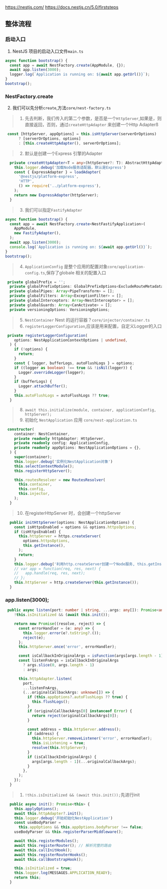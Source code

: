 https://nestjs.com/
https://docs.nestjs.cn/5.0/firststeps

## 整体流程
### 启动入口
1. NestJS 项目的启动入口文件`main.ts`
```ts
async function bootstrap() {
  const app = await NestFactory.create(AppModule, {});
  await app.listen(3000);
  logger.log(`Application is running on: ${await app.getUrl()}`);
}
bootstrap();
```
### NestFactory.create
2. 我们可以先分析`create`,方法`core/nest-factory.ts`
> 1. 先去判断，我们传入的第二个参数，是否是一个`HttpServer`,如果是，则直接返回，否则，通过`createHttpAdapter` 来创建一个Http Adapterß
```ts
 const [httpServer, appOptions] = this.isHttpServer(serverOrOptions)
      ? [serverOrOptions, options]
      : [this.createHttpAdapter(), serverOrOptions];
```
> 2. 默认是创建一个Express 引擎的Adapter
```ts
  private createHttpAdapter<T = any>(httpServer?: T): AbstractHttpAdapter {
    this.logger.debug('加载Node服务适配器，默认是Express')
    const { ExpressAdapter } = loadAdapter(
      '@nestjs/platform-express',
      'HTTP',
      () => require('../platform-express'),
    );
    return new ExpressAdapter(httpServer);
  }
```
> 3. 我们可以指定`FastifyAdapter`
```ts
async function bootstrap() {
  const app = await NestFactory.create<NestFastifyApplication>(
    AppModule,
    new FastifyAdapter(),
  );
  await app.listen(3000);
  console.log(`Application is running on: ${await app.getUrl()}`);
}
bootstrap();

```
> 4. `ApplicationConfig` 是整个应用的配置对象`core/application-config.ts`,保存了globale 相关的配置入口
```ts
 private globalPrefix = '';
  private globalPrefixOptions: GlobalPrefixOptions<ExcludeRouteMetadata> = {};
  private globalPipes: Array<PipeTransform> = [];
  private globalFilters: Array<ExceptionFilter> = [];
  private globalInterceptors: Array<NestInterceptor> = [];
  private globalGuards: Array<CanActivate> = [];
  private versioningOptions: VersioningOptions;
```
> 5. `NestContainer` Nest 的运行容器？`core/injector/container.ts`
> 6. `registerLoggerConfiguration`,应该是用来配置，自定义Logger的入口
```ts
 private registerLoggerConfiguration(
    options: NestApplicationContextOptions | undefined,
  ) {
    if (!options) {
      return;
    }
    const { logger, bufferLogs, autoFlushLogs } = options;
    if ((logger as boolean) !== true && !isNil(logger)) {
      Logger.overrideLogger(logger);
    }
    if (bufferLogs) {
      Logger.attachBuffer();
    }
    this.autoFlushLogs = autoFlushLogs ?? true;
  }
```
> 8. `await this.initialize(module, container, applicationConfig, httpServer);`
> 9. 初始化 `NestApplication` 应用 `core/nest-application.ts`
```ts
 constructor(
    container: NestContainer,
    private readonly httpAdapter: HttpServer,
    private readonly config: ApplicationConfig,
    private readonly appOptions: NestApplicationOptions = {},
  ) {
    super(container);
    this.logger.debug('实例化NestApplication对象')
    this.selectContextModule();
    this.registerHttpServer();

    this.routesResolver = new RoutesResolver(
      this.container,
      this.config,
      this.injector,
    );
  }
```
> 10. 在registerHttpServer 时，会创建一个httpServer
```ts
  public initHttpServer(options: NestApplicationOptions) {
    const isHttpsEnabled = options && options.httpsOptions;
    if (isHttpsEnabled) {
      this.httpServer = https.createServer(
        options.httpsOptions,
        this.getInstance(),
      );
      return;
    }
    this.logger.debug('利用http.createServer创建一个Node服务, this.getInstance返回的是一个函数，也就是Express createApplication 的函数')
    // var app = function(req, res, next) {
    //   app.handle(req, res, next);
    // };
    this.httpServer = http.createServer(this.getInstance());
  }
```

### app.listen(3000);
```ts
 public async listen(port: number | string, ...args: any[]): Promise<any> {
    !this.isInitialized && (await this.init());

    return new Promise((resolve, reject) => {
      const errorHandler = (e: any) => {
        this.logger.error(e?.toString?.());
        reject(e);
      };
      this.httpServer.once('error', errorHandler);

      const isCallbackInOriginalArgs = isFunction(args[args.length - 1]);
      const listenFnArgs = isCallbackInOriginalArgs
        ? args.slice(0, args.length - 1)
        : args;

      this.httpAdapter.listen(
        port,
        ...listenFnArgs,
        (...originalCallbackArgs: unknown[]) => {
          if (this.appOptions?.autoFlushLogs ?? true) {
            this.flushLogs();
          }
          if (originalCallbackArgs[0] instanceof Error) {
            return reject(originalCallbackArgs[0]);
          }

          const address = this.httpServer.address();
          if (address) {
            this.httpServer.removeListener('error', errorHandler);
            this.isListening = true;
            resolve(this.httpServer);
          }
          if (isCallbackInOriginalArgs) {
            args[args.length - 1](...originalCallbackArgs);
          }
        },
      );
    });
  }
```
> 1. `!this.isInitialized && (await this.init());`先进行init
```ts
  public async init(): Promise<this> {
    this.applyOptions();
    await this.httpAdapter?.init();
    this.logger.debug('开始初始化NestApplication')
    const useBodyParser =
      this.appOptions && this.appOptions.bodyParser !== false;
    useBodyParser && this.registerParserMiddleware();

    await this.registerModules();
    await this.registerRouter(); // 解析完整的路由
    await this.callInitHook();
    await this.registerRouterHooks();
    await this.callBootstrapHook();

    this.isInitialized = true;
    this.logger.log(MESSAGES.APPLICATION_READY);
    return this;
  }
```